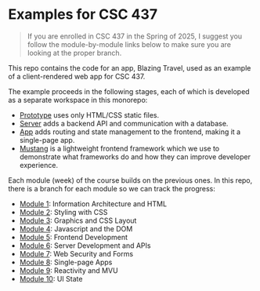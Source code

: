 # Examples for CSC 437

> If you are enrolled in CSC 437 in the Spring of 2025, I
> suggest you follow the module-by-module links below to make
> sure you are looking at the proper branch.

This repo contains the code for an app, Blazing Travel, used
as an example of a client-rendered web app for CSC 437.

The example proceeds in the following stages, each of
which is developed as a separate workspace in this monorepo:

- [Prototype](packages/proto/README.md) uses only HTML/CSS
  static files.
- [Server](packages/server/README.md) adds a backend API and
  communication with a database.
- [App](packages/app/README.md) adds routing and state
  management to the frontend, making it a single-page app.
- [Mustang](packages/mustang/README.md) is a lightweight
  frontend framework which we use to demonstrate what frameworks
  do and how they can improve developer experience.

Each module (week) of the course builds on the previous ones. In
this repo, there is a branch for each module so we can track the
progress:

- [Module 1](https://github.com/kubiak-calpoly/csc-437-examples/tree/mod-1):
  Information Architecture and HTML
- [Module 2](https://github.com/kubiak-calpoly/csc-437-examples/tree/mod-2):
  Styling with CSS
- [Module 3](https://github.com/kubiak-calpoly/csc-437-examples/tree/mod-3):
  Graphics and CSS Layout
- [Module 4](https://github.com/kubiak-calpoly/csc-437-examples/tree/mod-4):
  Javascript and the DOM
- [Module 5](https://github.com/kubiak-calpoly/csc-437-examples/tree/mod-5):
  Frontend Development
- [Module 6](https://github.com/kubiak-calpoly/csc-437-examples/tree/mod-6):
  Server Development and APIs
- [Module 7](https://github.com/kubiak-calpoly/csc-437-examples/tree/mod-7):
  Web Security and Forms
- [Module 8](https://github.com/kubiak-calpoly/csc-437-examples/tree/mod-8):
  Single-page Apps
- [Module 9](https://github.com/kubiak-calpoly/csc-437-examples/tree/mod-9):
  Reactivity and MVU
- [Module 10](https://github.com/kubiak-calpoly/csc-437-examples/tree/mod-9):
  UI State
